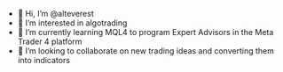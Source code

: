 - 👋 Hi, I’m @alteverest
- 👀 I’m interested in algotrading
- 🌱 I’m currently learning MQL4 to program Expert Advisors in the Meta Trader 4 platform
- 💞️ I’m looking to collaborate on new trading ideas and converting them into indicators


<!---
alteverest/alteverest is a ✨ special ✨ repository because its `README.md` (this file) appears on your GitHub profile.
You can click the Preview link to take a look at your changes.
--->
